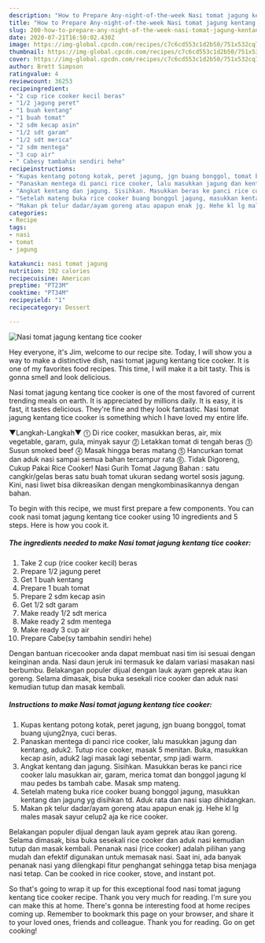 ```yaml
---
description: "How to Prepare Any-night-of-the-week Nasi tomat jagung kentang tice cooker"
title: "How to Prepare Any-night-of-the-week Nasi tomat jagung kentang tice cooker"
slug: 200-how-to-prepare-any-night-of-the-week-nasi-tomat-jagung-kentang-tice-cooker
date: 2020-07-21T16:50:02.430Z
image: https://img-global.cpcdn.com/recipes/c7c6cd553c1d2b50/751x532cq70/nasi-tomat-jagung-kentang-tice-cooker-foto-resep-utama.jpg
thumbnail: https://img-global.cpcdn.com/recipes/c7c6cd553c1d2b50/751x532cq70/nasi-tomat-jagung-kentang-tice-cooker-foto-resep-utama.jpg
cover: https://img-global.cpcdn.com/recipes/c7c6cd553c1d2b50/751x532cq70/nasi-tomat-jagung-kentang-tice-cooker-foto-resep-utama.jpg
author: Brett Simpson
ratingvalue: 4
reviewcount: 36253
recipeingredient:
- "2 cup rice cooker kecil beras"
- "1/2 jagung peret"
- "1 buah kentang"
- "1 buah tomat"
- "2 sdm kecap asin"
- "1/2 sdt garam"
- "1/2 sdt merica"
- "2 sdm mentega"
- "3 cup air"
- " Cabesy tambahin sendiri hehe"
recipeinstructions:
- "Kupas kentang potong kotak, peret jagung, jgn buang bonggol, tomat buang ujung2nya, cuci beras."
- "Panaskan mentega di panci rice cooker, lalu masukkan jagung dan kentang, aduk2. Tutup rice cooker, masak 5 menitan. Buka, masukkan kecap asin, aduk2 lagi masak lagi sebentar, smp jadi warm."
- "Angkat kentang dan jagung. Sisihkan. Masukkan beras ke panci rice cooker lalu masukkan air, garam, merica tomat dan bonggol jagung kl mau pedes bs tambah cabe. Masak smp mateng."
- "Setelah mateng buka rice cooker buang bonggol jagung, masukkan kentang dan jagung yg disihkan td. Aduk rata dan nasi siap dihidangkan."
- "Makan pk telur dadar/ayam goreng atau apapun enak jg. Hehe kl lg males masak sayur celup2 aja ke rice cooker."
categories:
- Recipe
tags:
- nasi
- tomat
- jagung

katakunci: nasi tomat jagung 
nutrition: 192 calories
recipecuisine: American
preptime: "PT23M"
cooktime: "PT34M"
recipeyield: "1"
recipecategory: Dessert

---
```



![Nasi tomat jagung kentang tice cooker](https://img-global.cpcdn.com/recipes/c7c6cd553c1d2b50/751x532cq70/nasi-tomat-jagung-kentang-tice-cooker-foto-resep-utama.jpg)

Hey everyone, it's Jim, welcome to our recipe site. Today, I will show you a way to make a distinctive dish, nasi tomat jagung kentang tice cooker. It is one of my favorites food recipes. This time, I will make it a bit tasty. This is gonna smell and look delicious.

Nasi tomat jagung kentang tice cooker is one of the most favored of current trending meals on earth. It is appreciated by millions daily. It is easy, it is fast, it tastes delicious. They're fine and they look fantastic. Nasi tomat jagung kentang tice cooker is something which I have loved my entire life.

▼Langkah-Langkah▼ ⓵ Di rice cooker, masukkan beras, air, mix vegetable, garam, gula, minyak sayur ⓶ Letakkan tomat di tengah beras ⓷ Susun smoked beef ⓸ Masak hingga beras matang ⓹ Hancurkan tomat dan aduk nasi sampai semua bahan tercampur rata ⓺. Tidak Digoreng, Cukup Pakai Rice Cooker! Nasi Gurih Tomat Jagung Bahan : satu cangkir/gelas beras satu buah tomat ukuran sedang wortel sosis jagung. Kini, nasi liwet bisa dikreasikan dengan mengkombinasikannya dengan bahan.


To begin with this recipe, we must first prepare a few components. You can cook nasi tomat jagung kentang tice cooker using 10 ingredients and 5 steps. Here is how you cook it.

<!--inarticleads1-->

##### The ingredients needed to make Nasi tomat jagung kentang tice cooker:

1. Take 2 cup (rice cooker kecil) beras
1. Prepare 1/2 jagung peret
1. Get 1 buah kentang
1. Prepare 1 buah tomat
1. Prepare 2 sdm kecap asin
1. Get 1/2 sdt garam
1. Make ready 1/2 sdt merica
1. Make ready 2 sdm mentega
1. Make ready 3 cup air
1. Prepare  Cabe(sy tambahin sendiri hehe)


Dengan bantuan ricecooker anda dapat membuat nasi tim isi sesuai dengan keinginan anda. Nasi daun jeruk ini termasuk ke dalam variasi masakan nasi berbumbu. Belakangan populer dijual dengan lauk ayam geprek atau ikan goreng. Selama dimasak, bisa buka sesekali rice cooker dan aduk nasi kemudian tutup dan masak kembali. 

<!--inarticleads2-->

##### Instructions to make Nasi tomat jagung kentang tice cooker:

1. Kupas kentang potong kotak, peret jagung, jgn buang bonggol, tomat buang ujung2nya, cuci beras.
1. Panaskan mentega di panci rice cooker, lalu masukkan jagung dan kentang, aduk2. Tutup rice cooker, masak 5 menitan. Buka, masukkan kecap asin, aduk2 lagi masak lagi sebentar, smp jadi warm.
1. Angkat kentang dan jagung. Sisihkan. Masukkan beras ke panci rice cooker lalu masukkan air, garam, merica tomat dan bonggol jagung kl mau pedes bs tambah cabe. Masak smp mateng.
1. Setelah mateng buka rice cooker buang bonggol jagung, masukkan kentang dan jagung yg disihkan td. Aduk rata dan nasi siap dihidangkan.
1. Makan pk telur dadar/ayam goreng atau apapun enak jg. Hehe kl lg males masak sayur celup2 aja ke rice cooker.


Belakangan populer dijual dengan lauk ayam geprek atau ikan goreng. Selama dimasak, bisa buka sesekali rice cooker dan aduk nasi kemudian tutup dan masak kembali. Penanak nasi (rice cooker) adalah pilihan yang mudah dan efektif digunakan untuk memasak nasi. Saat ini, ada banyak penanak nasi yang dilengkapi fitur penghangat sehingga tetap bisa menjaga nasi tetap. Can be cooked in rice cooker, stove, and instant pot. 

So that's going to wrap it up for this exceptional food nasi tomat jagung kentang tice cooker recipe. Thank you very much for reading. I'm sure you can make this at home. There's gonna be interesting food at home recipes coming up. Remember to bookmark this page on your browser, and share it to your loved ones, friends and colleague. Thank you for reading. Go on get cooking!
